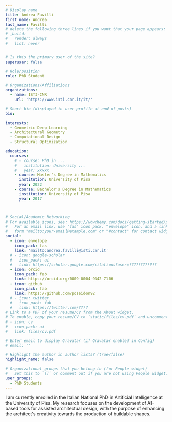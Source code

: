 ```yaml
---
# Display name
title: Andrea Favilli
first_name: Andrea
last_name: Favilli
# delete the following three lines if you want that your page appears:
# _build:
#   render: always
#   list: never


# Is this the primary user of the site?
superuser: false

# Role/position
role: PhD Student 

# Organizations/Affiliations
organizations:
  - name: ISTI-CNR
    url: 'https://www.isti.cnr.it/it/'

# Short bio (displayed in user profile at end of posts)
bio: 

interests:
  - Geometric Deep Learning
  - Architectural Geometry
  - Computational Design
  - Structural Optimization

education:
  courses:
    # - course: PhD in ...
    #   institution: University ...
    #   year: xxxxx
    - course: Master's Degree in Mathematics
      institution: University of Pisa
      year: 2022
    - course: Bachelor's Degree in Mathematics
      institution: University of Pisa
      year: 2017



# Social/Academic Networking
# For available icons, see: https://wowchemy.com/docs/getting-started/page-builder/#icons
#   For an email link, use "fas" icon pack, "envelope" icon, and a link in the
#   form "mailto:your-email@example.com" or "#contact" for contact widget.
social:
  - icon: envelope
    icon_pack: fas
    link: 'mailto:andrea.favilli@isti.cnr.it'
  # - icon: google-scholar
  #   icon_pack: ai
  #   link: https://scholar.google.com/citations?user=????????????
  - icon: orcid
    icon_pack: fab
    link: https://orcid.org/0009-0004-9342-7106	
  - icon: github
    icon_pack: fab
    link: https://github.com/poseidon92
  # - icon: twitter
  #   icon_pack: fab
  #   link: https://twitter.com/????
# Link to a PDF of your resume/CV from the About widget.
# To enable, copy your resume/CV to `static/files/cv.pdf` and uncomment the lines below.
# - icon: cv
#   icon_pack: ai
#   link: files/cv.pdf

# Enter email to display Gravatar (if Gravatar enabled in Config)
# email: ''

# Highlight the author in author lists? (true/false)
highlight_name: false

# Organizational groups that you belong to (for People widget)
#   Set this to `[]` or comment out if you are not using People widget.
user_groups:
  - PhD Students
---
```


I am currently enrolled in the Italian National PhD in Artificial Intelligence at the University of Pisa. My research focuses on the development of AI-based tools for assisted architectual design, with the purpose of enhancing the architect's creativity towards the production of buildable shapes. 